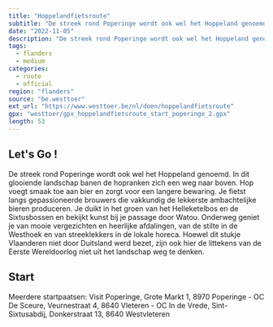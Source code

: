 ```yaml
---
title: "Hoppelandfietsroute"
subtitle: "De streek rond Poperinge wordt ook wel het Hoppeland genoemd"
date: "2022-11-05"
description: "De streek rond Poperinge wordt ook wel het Hoppeland genoemd" 
tags:
  - flanders
  - medium
categories: 
  - route
  - official
region: "flanders"
source: "be.westtoer"
ext_url: "https://www.westtoer.be/nl/doen/hoppelandfietsroute"
gpx: "westtoer/gpx_hoppelandfietsroute_start_poperinge_2.gpx"
length: 53
---
```


## Let's Go !

De streek rond Poperinge wordt ook wel het Hoppeland genoemd. In dit glooiende landschap banen de hopranken zich een weg naar boven. Hop voegt smaak toe aan bier en zorgt voor een langere bewaring. Je fietst langs gepassioneerde brouwers die vakkundig de lekkerste ambachtelijke bieren produceren. Je duikt in het groen van het Helleketelbos en de Sixtusbossen en bekijkt kunst bij je passage door Watou. Onderweg geniet je van mooie vergezichten en heerlijke afdalingen, van de stilte in de Westhoek en van streeklekkers in de lokale horeca. Hoewel dit stukje Vlaanderen niet door Duitsland werd bezet, zijn ook hier de littekens van de Eerste Wereldoorlog niet uit het landschap weg te denken.

## Start 

Meerdere startpaatsen: Visit Poperinge, Grote Markt 1, 8970 Poperinge - OC De Sceure, Veurnestraat 4, 8640 Vleteren - OC In de Vrede, Sint-Sixtusabdij, Donkerstraat 13, 8640 Westvleteren 


